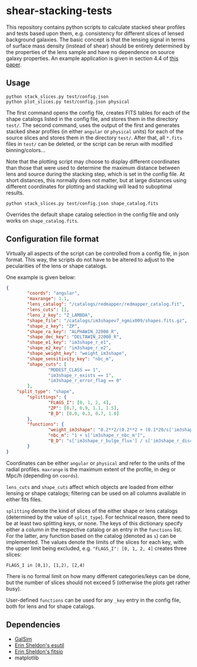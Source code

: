 shear-stacking-tests
====================

This repository contains python scripts to calculate stacked shear profiles and tests based upon them, e.g. consistency for different slices of lensed background galaxies. The basic concept is that the lensing signal in terms of surface mass density (instead of shear) should be entirely determined by the properties of the lens sample and have no dependence on source galaxy properties. An example application is given in section 4.4 of [this paper](http://arxiv.org/abs/1405.4285).

Usage
-----

```
python stack_slices.py test/config.json
python plot_slices.py test/config.json physical
```

The first command opens the config file, creates FITS tables for each of the shape catalogs listed in the config file, and stores them in the directory `test/`. The second command, uses the output of the first and generates stacked shear profiles (in either `angular` or `physical` units) for each of the source slices and stores them in the directory `test/`. After that, all `*.fits` files in `test/` can be deleted, or the script can be rerun with modified binning/colors...

Note that the plotting script may choose to display different coordinates than those that were used to determine the maximum distance between lens and source during the stacking step, which is set in the config file. At short distances, this normally does not matter, but at large distances using different coordinates for plotting and stacking will lead to suboptimal results.

```
python stack_slices.py test/config.json shape_catalog.fits
```
Overrides the default shape catalog selection in the config file and only works on `shape_catalog.fits`.

Configuration file format
-------------------------

Virtually all aspects of the script can be controlled from a config file, in json format. This way, the scripts do not have to be altered to adjust to the pecularities of the lens or shape catalogs.

One example is given below:

```json
{
        "coords": "angular",
        "maxrange": 1.1,
        "lens_catalog": "/catalogs/redmapper/redmapper_catalog.fit",
        "lens_cuts": [],
        "lens_z_key": "Z_LAMBDA",
        "shape_file": "/catalogs/im3shapev7_ngmix009/shapes.fits.gz",
        "shape_z_key": "ZP",
        "shape_ra_key": "ALPHAWIN_J2000_R",
        "shape_dec_key": "DELTAWIN_J2000_R",
        "shape_e1_key": "im3shape_r_e1",
        "shape_e2_key": "im3shape_r_e2",
        "shape_weight_key": "weight_im3shape",
        "shape_sensitivity_key": "nbc_m",
        "shape_cuts": [
                "MODEST_CLASS == 1",
                "im3shape_r_exists == 1",
                "im3shape_r_error_flag == 0"
        ],
	"split_type": "shape",
        "splittings": {
                "FLAGS_I": [0, 1, 2, 4],
                "ZP": [0.7, 0.9, 1.1, 1.5],
                "B_D": [0.0, 0.3, 0.7, 1.0]
        },
        "functions": {
                "weight_im3shape": "0.2**2/(0.2**2 + (0.1*20/s['im3shape_r_snr'])**2)",
                "nbc_m": "1 + s['im3shape_r_nbc_m']",
                "B_D": "s['im3shape_r_bulge_flux'] / s['im3shape_r_disc_flux']"
        }
}
```

Coordinates can be either `angular` or `physical` and refer to the units of the radial profiles. `maxrange` is the maximum extent of the profile, in deg or Mpc/h (depending on `coords`).

`lens_cuts` and `shape_cuts` affect which objects are loaded from either lensing or shape catalogs; filtering can be used on all columns available in either fits files.

`splitting` denote the kind of slices of the either shape or lens catalogs (determined by the value of `split_type`). For technical reason, there need to be at least two splitting keys, or none. The keys of this dictionary specify either a column in the respective catalog or an entry in the `functions` list. For the latter, any function based on the catalog (denoted as `s`) can be implemented. The values denote the limits of the slices for each key, with the upper limit being excluded, e.g. `"FLAGS_I": [0, 1, 2, 4]` creates three slices:
```
FLAGS_I in [0,1), [1,2), [2,4) 
```

There is no formal limit on how many different categories/keys can be done, but the number of slices should not exceed 5 (otherwise the plots get rather busy).

User-defined `functions` can be used for any `_key` entry in the config file, both for lens and for shape catalogs.

Dependencies
------------

* [GalSim](https://github.com/GalSim-developers/GalSim)
* [Erin Sheldon's esutil](https://code.google.com/p/esutil/)
* [Erin Sheldon's fitsio](https://github.com/esheldon/fitsio)
* matplotlib
